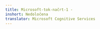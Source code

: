 ```yaml
---
title: Microsoft-tok-načrt-1 -
inshort: Nedoločena
translator: Microsoft Cognitive Services
---
```





